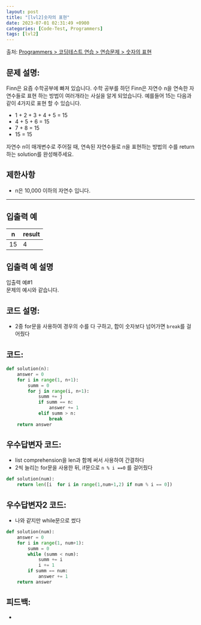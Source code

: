 ```yaml
---
layout: post
title: "[lvl2]숫자의 표현"
date: 2023-07-01 02:31:49 +0900
categories: [Code-Test, Programmers]
tags: [lvl2]
---
```


출처: [Programmers > 코딩테스트 연습 > 연습문제 > 숫자의 표현](https://school.programmers.co.kr/learn/courses/30/lessons/12924)

## 문제 설명:

Finn은 요즘 수학공부에 빠져 있습니다. 수학 공부를 하던 Finn은 자연수 n을 연속한 자연수들로 표현 하는 방법이 여러개라는 사실을 알게 되었습니다. 예를들어 15는 다음과 같이 4가지로 표현 할 수 있습니다.

- 1 + 2 + 3 + 4 + 5 = 15
- 4 + 5 + 6 = 15
- 7 + 8 = 15
- 15 = 15

자연수 n이 매개변수로 주어질 때, 연속된 자연수들로 n을 표현하는 방법의 수를 return하는 solution를 완성해주세요.

## 제한사항

- n은 10,000 이하의 자연수 입니다.

---

## 입출력 예

|n|result|
|---|---|
|15|4|

## 입출력 예 설명

입출력 예#1  
문제의 예시와 같습니다.

## 코드 설명:
- 2중 for문을 사용하여 경우의 수를 다 구하고, 합이 숫자보다 넘어가면 `break`를 걸어줬다

## 코드:
```python
def solution(n):
    answer = 0
    for i in range(1, n+1):
        summ = 0
        for j in range(i, n+1):
            summ += j
            if summ == n: 
                answer += 1
            elif summ > n:
                break
    return answer
```

## 우수답변자 코드:
- list comprehension을 len과 함께 써서 사용하여 간결하다
- 2씩 늘리는 for문을 사용한 뒤, if문으로 `n % i ==0` 를 걸어줬다
```python
def solution(num):
    return len([i  for i in range(1,num+1,2) if num % i == 0])
```

## 우수답변자2 코드:
- 나와 같지만 while문으로 썼다
```python
def solution(num):
    answer = 0
    for i in range(1, num+1):
        summ = 0
        while (summ < num):
            summ += i
            i += 1
        if summ == num:
            answer += 1
    return answer
```

## 피드백:
- 